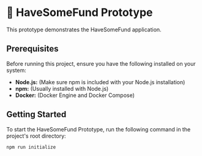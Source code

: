 # 💸 HaveSomeFund Prototype

This prototype demonstrates the HaveSomeFund application.

## Prerequisites

Before running this project, ensure you have the following installed on your system:

* **Node.js:** (Make sure npm is included with your Node.js installation)
* **npm:** (Usually installed with Node.js)
* **Docker:** (Docker Engine and Docker Compose)

## Getting Started

To start the HaveSomeFund Prototype, run the following command in the project's root directory:

```bash
npm run initialize
